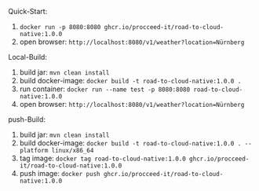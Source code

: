 Quick-Start:
1. ```docker run -p 8080:8080 ghcr.io/procceed-it/road-to-cloud-native:1.0.0```
2. open browser: ```http://localhost:8080/v1/weather?location=Nürnberg```

Local-Build:
1. build jar: ```mvn clean install```
2. build docker-image: ```docker build -t road-to-cloud-native:1.0.0 . ``` 
3. run container: ```docker run --name test -p 8080:8080 road-to-cloud-native:1.0.0```
4. open browser: ```http://localhost:8080/v1/weather?location=Nürnberg```

push-Build:
1. build jar: ```mvn clean install```
2. build docker-image: ```docker build -t road-to-cloud-native:1.0.0 . --platform linux/x86_64 ``` 
3. tag image: ```docker tag road-to-cloud-native:1.0.0 ghcr.io/procceed-it/road-to-cloud-native:1.0.0```
4. push image: ```docker push ghcr.io/procceed-it/road-to-cloud-native:1.0.0```

